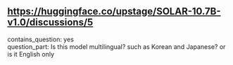 ## https://huggingface.co/upstage/SOLAR-10.7B-v1.0/discussions/5

contains_question: yes  
question_part: Is this model multilingual? such as Korean and Japanese? or is it English only